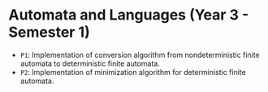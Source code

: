 # Automata and Languages (Year 3 - Semester 1)

- `P1`: Implementation of conversion algorithm from nondeterministic finite automata to deterministic finite automata. 
- `P2`: Implementation of minimization algorithm for deterministic finite automata.
